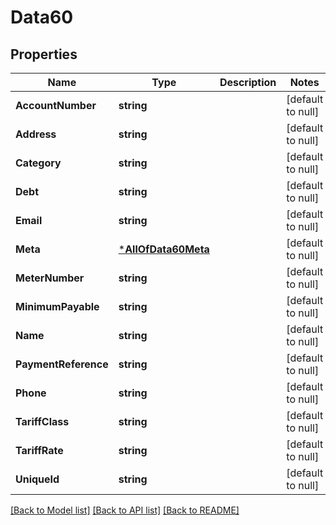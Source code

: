 # Data60

## Properties
Name | Type | Description | Notes
------------ | ------------- | ------------- | -------------
**AccountNumber** | **string** |  | [default to null]
**Address** | **string** |  | [default to null]
**Category** | **string** |  | [default to null]
**Debt** | **string** |  | [default to null]
**Email** | **string** |  | [default to null]
**Meta** | [***AllOfData60Meta**](AllOfData60Meta.md) |  | [default to null]
**MeterNumber** | **string** |  | [default to null]
**MinimumPayable** | **string** |  | [default to null]
**Name** | **string** |  | [default to null]
**PaymentReference** | **string** |  | [default to null]
**Phone** | **string** |  | [default to null]
**TariffClass** | **string** |  | [default to null]
**TariffRate** | **string** |  | [default to null]
**UniqueId** | **string** |  | [default to null]

[[Back to Model list]](../README.md#documentation-for-models) [[Back to API list]](../README.md#documentation-for-api-endpoints) [[Back to README]](../README.md)


